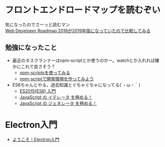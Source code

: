 # フロントエンドロードマップを読むぞい

気になったのでさーっと読むマン  
[Web Developer Roadmap 2018が2019年版になっていたので比較してみる](https://qiita.com/ushironoko/items/a2420cf4a28af56907e5)
  
## 勉強になったこと

* 最近のタスクランナーはnpm-scriptとか使うのかー。watchとか入れれば確かにこれで良さそう？
	* [npm-scriptsを使ってみる](https://qiita.com/minase_tetsuya/items/986feac7150ed74e13d8)
	* [npm-scriptで開発環境を作ってみよう](https://olein-design.com/blog/build-webpage-by-npm-script)
* ES6ちゃんとやる。過去知識とぐちゃぐちゃになってる(´・ω・｀)
	* [ES2015(ES6) 入門](https://qiita.com/soarflat/items/b251caf9cb59b72beb9b)
	* [JavaScript の イテレータ を極める！](https://qiita.com/kura07/items/cf168a7ea20e8c2554c6)
	* [JavaScript の ジェネレータ を極める！](https://qiita.com/kura07/items/d1a57ea64ef5c3de8528)

# Electron入門

* [ようこそ！Electron入門](https://qiita.com/umamichi/items/6ce4f46c1458e89c4cfc)